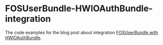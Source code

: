 # FOSUserBundle-HWIOAuthBundle-integration
The code examples for the blog post about integration [FOSUserBundle with HWIOAuthBundle](http://www.osmialowski.co.uk/symfony-2-oauth-a-better-way-to-integrate-hwioauthbundle-with-fosuserbundle/).
